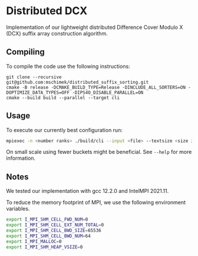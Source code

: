 
# Distributed DCX
Implementation of our lightweight distributed Difference Cover Modulo X (DCX) suffix array construction algorithm.

## Compiling

To compile the code use the following instructions:
```
git clone --recursive git@github.com:mschimek/distributed_suffix_sorting.git
cmake -B release -DCMAKE_BUILD_TYPE=Release -DINCLUDE_ALL_SORTERS=ON -DOPTIMIZE_DATA_TYPES=OFF -DIPS4O_DISABLE_PARALLEL=ON
cmake --build build --parallel --target cli
```

## Usage

To execute our currently best configuration run:

```sh
mpiexec -n <number ranks> ./build/cli --input <file> --textsize <size in bytes> --dcx <dc39> --atomic-sorter ams --discarding-threshold 0.7 --ams-levels 2 --splitter-sampling random --splitter-sorting central --use-random-sampling-splitters --num-samples-splitters 20000 --buckets-sample-phase 16,16 --buckets-merging-phase 64,64,16 --use-binary-search-for-splitters --use-randomized-chunks --avg-chunks-pe 10000 --use-char-packing-samples --use-char-packing-merging --buckets-phase3 1 --samples-buckets-phase3 10000 --rearrange-buckets-balanced --use-compressed-buckets --pack-extra-words 0 --json-output-path <output-path-for-logs>
```
On small scale using fewer buckets might be beneficial. See `--help` for more information.

## Notes
We tested our implementation with gcc 12.2.0 and IntelMPI 2021.11.

To reduce the memory footprint of MPI, we use the following environment variables.

```sh
export I_MPI_SHM_CELL_FWD_NUM=0
export I_MPI_SHM_CELL_EXT_NUM_TOTAL=0
export I_MPI_SHM_CELL_BWD_SIZE=65536
export I_MPI_SHM_CELL_BWD_NUM=64
export I_MPI_MALLOC=0
export I_MPI_SHM_HEAP_VSIZE=0
```


